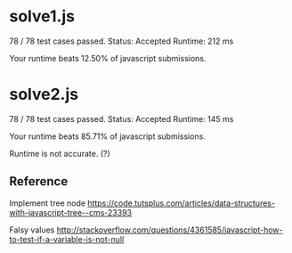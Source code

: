 # solve1.js

78 / 78 test cases passed.
Status: Accepted
Runtime: 212 ms

Your runtime beats 12.50% of javascript submissions.

# solve2.js


78 / 78 test cases passed.
Status: Accepted
Runtime: 145 ms

Your runtime beats 85.71% of javascript submissions.

Runtime is not accurate. (?)


## Reference

Implement tree node
https://code.tutsplus.com/articles/data-structures-with-javascript-tree--cms-23393

Falsy values
http://stackoverflow.com/questions/4361585/javascript-how-to-test-if-a-variable-is-not-null
